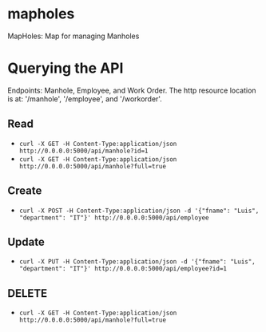 # mapholes
MapHoles: Map for managing Manholes


# Querying the API

Endpoints: Manhole, Employee, and Work Order. The http resource location is at: '/manhole',
'/employee',  and '/workorder'.


## Read
- `curl -X GET -H Content-Type:application/json http://0.0.0.0:5000/api/manhole?id=1`
- `curl -X GET -H Content-Type:application/json http://0.0.0.0:5000/api/manhole?full=true`

## Create
- `curl -X POST -H Content-Type:application/json -d '{"fname": "Luis", "department": "IT"}' http://0.0.0.0:5000/api/employee`

## Update
- `curl -X PUT -H Content-Type:application/json -d '{"fname": "Luis", "department": "IT"}' http://0.0.0.0:5000/api/employee?id=1`

## DELETE
- `curl -X GET -H Content-Type:application/json http://0.0.0.0:5000/api/manhole?full=true`
